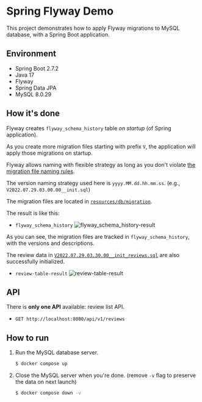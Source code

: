 # Spring Flyway Demo

This project demonstrates how to apply Flyway migrations to MySQL database, with a Spring Boot application.

## Environment

- Spring Boot 2.7.2
- Java 17
- Flyway
- Spring Data JPA
- MySQL 8.0.29

## How it's done

Flyway creates `flyway_schema_history` table _on startup_ (of Spring application).

As you create more migration files starting with prefix `V`, the application will apply those migrations on startup.

Flyway allows naming with flexible strategy as long as you don't violate [the migration file naming rules](https://flywaydb.org/documentation/concepts/migrations#naming).

The version naming strategy used here is `yyyy.MM.dd.hh.mm.ss`. (e.g., `V2022.07.29.03.00.00__init.sql`)

The migration files are located in [`resources/db/migration`](https://github.com/litsynp/spring-flyway-demo/tree/main/src/main/resources/db/migration).

The result is like this:

- `flyway_schema_history`
  ![flyway_schema_history-result](https://user-images.githubusercontent.com/42485462/181580994-12c6c35e-2b6a-46e8-ae96-db2011ddd6be.png)

As you can see, the migration files are tracked in `flyway_schema_history`, with the versions and descriptions.

The review data in [`V2022.07.29.03.30.00__init_reviews.sql`](https://github.com/litsynp/spring-flyway-demo/blob/main/src/main/resources/db/migration/V2022.07.29.03.30.00__init_reviews.sql) are also successfully initialized.

- `review-table-result`
  ![review-table-result](https://user-images.githubusercontent.com/42485462/181581003-4ff7e67e-4263-40e4-a4be-afa31ea7d4c6.png)

## API

There is **only one API** available: review list API.

- `GET http://localhost:8080/api/v1/reviews`

## How to run

1. Run the MySQL database server.
    ```bash
    $ docker compose up 
    ```

2. Close the MySQL server when you're done. (remove `-v` flag to preserve the data on next launch)
    ```bash
    $ docker compose down -v
    ```
